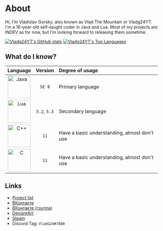 # About

Hi, I'm Vladislav Gorsky, also known as Vlad The Mountain or Vladg24YT. I'm a 16-year-old self-taught coder in Java and Lua. Most of my projects are INDEV as for now, but I'm looking forward to releasing them sometime.

[![Vladg24YT's GitHub stats](https://github-readme-stats.vercel.app/api?username=Vladg24YT&include_all_commits=true&show_icons=true&theme=gruvbox)](https://github.com/anuraghazra/github-readme-stats)
[![Vladg24YT's Top Languages](https://github-readme-stats.vercel.app/api/top-langs/?username=Vladg24YT&layout=compact&langs_count=10&show_icons=true&theme=gruvbox)](https://github.com/anuraghazra/github-readme-stats)

## What do I know?
| Language | Version | Degree of usage |  
| :---: | :---: | :--- |  
| <img src="https://upload.wikimedia.org/wikipedia/en/thumb/3/30/Java_programming_language_logo.svg/800px-Java_programming_language_logo.svg.png" alt="Java" height="75"/> | `SE 8` | Primary language |  
| <img src="https://upload.wikimedia.org/wikipedia/commons/thumb/c/cf/Lua-Logo.svg/800px-Lua-Logo.svg.png" alt="Lua" height="75"/> | `5.2`, `5.3` | Secondary language |
| <img src="https://upload.wikimedia.org/wikipedia/commons/thumb/1/18/ISO_C%2B%2B_Logo.svg/800px-ISO_C%2B%2B_Logo.svg.png" alt="C++" height="75"/> | `11` | Have a basic understanding, almost don't use |
| <img src="https://cdn.iconscout.com/icon/free/png-512/c-programming-569564.png" alt="C" height="75"/>| `11` | Have a basic understanding, almost don't use |

## Links
- [Project list](https://vladg24yt.github.io/)
- [ВКонтакте](https://vk.com/vladg24yt)
- [ВКонтакте (группа)](https://vk.com/ru_vtm_app)
- [DeviantArt](https://www.deviantart.com/vladg24yt)
- [Steam](https://steamcommunity.com/id/vladg24yt)
- Discord Tag: `VladG24#7800`
